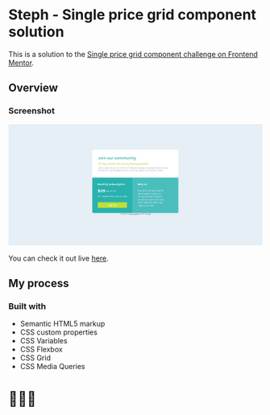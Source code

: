 # Steph - Single price grid component solution

This is a solution to the [Single price grid component challenge on Frontend Mentor](https://www.frontendmentor.io/challenges/single-price-grid-component-5ce41129d0ff452fec5abbbc). 


## Overview

### Screenshot

![](./assets/images/screenshot.PNG)

You can check it out live [here](https://xstephx.github.io/single-price-grid-component-challenge/).

## My process

### Built with

- Semantic HTML5 markup
- CSS custom properties
- CSS Variables
- CSS Flexbox
- CSS Grid
- CSS Media Queries


# 🚀🚀🚀




